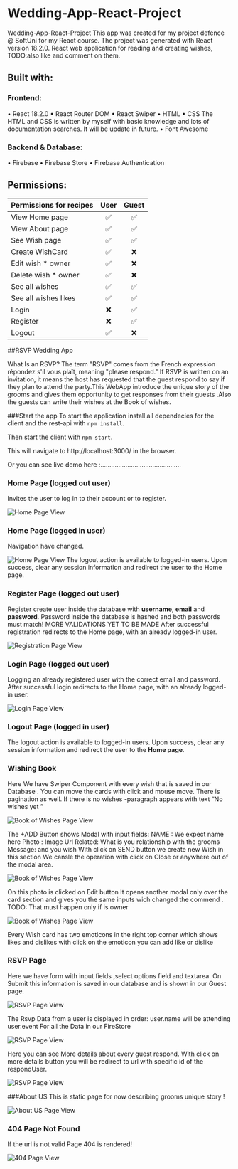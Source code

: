# Wedding-App-React-Project


Wedding-App-React-Project
This app was created for my project defence @ SoftUni for my React course.
The project was generated with React version 18.2.0.
React web application for reading and creating wishes, TODO:also like and comment on them.

## Built with:

### Frontend:

•	React 18.2.0
•	React Router DOM
•	React Swiper
•	HTML
•	CSS
The HTML and CSS is written by myself with basic knowledge and lots of documentation searches. It will be update in future.
•	Font Awesome


### Backend & Database:

•	Firebase
•	Firebase Store
•	Firebase Authentication

## Permissions:

| **Permissions for recipes**    | User | Guest | 
| :--------------------------    | :---: | :---:|
| View Home page                 | ✅   | ✅   |
| View About page                | ✅   | ✅   |
| See Wish page                  | ✅   | ✅   |
| Create WishCard                | ✅   | ❌   |
| Edit wish   * owner            | ✅   | ❌   |
| Delete wish   * owner          | ✅   | ❌   |
| See all wishes                 | ✅   | ✅   |
| See all wishes  likes          | ✅   | ✅   |
| Login                          | ❌   | ✅   |
| Register                       | ❌   | ✅   |
| Logout                         | ✅   | ❌   |

##RSVP Wedding App

What Is an RSVP?
The term "RSVP" comes from the French expression répondez s'il vous plaît, meaning "please respond." If RSVP is written on an invitation, it means the host has requested that the guest respond to say if they plan to attend the party.This WebApp introduce the unique story of the grooms and gives them opportunity to get responses from their guests .Also the guests can write their wishes at the Book of wishes.

###Start the app
To start the application install all dependecies for the client and the rest-api with 
`npm install`.

Then start the client with
`npm start`.

This will navigate to http://localhost:3000/ in the browser.

Or you can see live demo here :………………………………………

### Home Page (logged out user)

Invites the user to log in to their account or to register. 

![Home Page View](https://github.com/DannyDoneva96/Project-My-Wedding/blob/main/photos/logout.jpg)

### Home Page (logged in user)

Navigation have changed.

![Home Page View](https://github.com/DannyDoneva96/Project-My-Wedding/blob/main/photos/login.jpg)
The logout action is available to logged-in users. Upon success, clear any session information and redirect the user to the Home page.

### Register Page (logged out user)

Register create user inside the database with **username**, **email** and **password**. Password inside the database is hashed and both passwords must match!
MORE VALIDATIONS YET TO BE MADE
After successful registration redirects to the Home page, with an already logged-in user.

![Registration Page View](https://github.com/DannyDoneva96/Project-My-Wedding/blob/main/photos/reg.jpg)

### Login Page (logged out user)

Logging an already registered user with the correct email and password.
After successful login redirects to the Home page, with an already logged-in user.

![Login Page View](https://github.com/DannyDoneva96/Project-My-Wedding/blob/main/photos/%D0%BB%D0%BE%D0%B3%D0%B8%D0%BD%D0%BF%D0%B0%D0%B3%D0%B5.jpg)

### Logout Page (logged in user)

The logout action is available to logged-in users. Upon success, clear any session information and redirect the user to the **Home page**.


### Wishing Book 

Here We have Swiper Component with every wish that is saved in our Database .
You can move the cards with click and mouse move.
There is pagination as well.
If there is no wishes -paragraph appears with text “No wishes yet ”

![Book of Wishes Page View](https://github.com/DannyDoneva96/Project-My-Wedding/blob/main/photos/comment.png)

The +ADD Button shows Modal with input fields:
NAME : We expect name here
Photo : Image Url
Related: What is you relationship with the grooms 
Message: and you wish 
With click on SEND button we create new Wish in this section 
We cansle the operation with click on Close or anywhere out of the modal area.

![Book of Wishes Page View](https://github.com/DannyDoneva96/Project-My-Wedding/blob/main/photos/addComments.jpg)

On this photo is clicked on Edit button 
It opens another modal only over the card section and gives you the same inputs wich changed the commend .
TODO: That must happen only if is owner 

![Book of Wishes Page View](https://github.com/DannyDoneva96/Project-My-Wedding/blob/main/photos/edit%20comment.jpg)

Every Wish card has two emoticons in the right top corner which shows likes and dislikes
with  click on the emoticon you can add like or dislike 



### RSVP Page
Here we have form with input fields ,select options field and textarea.
On Submit this information is saved in our database and is shown in our Guest page.

![ RSVP Page View](https://github.com/DannyDoneva96/Project-My-Wedding/blob/main/photos/rsvp.jpg)


The Rsvp Data from a user is displayed in order:
user.name will be attending user.event 
For all the Data in our FireStore


![ RSVP Page View](https://github.com/DannyDoneva96/Project-My-Wedding/blob/main/photos/Untitled.png)

Here you can see More details about every guest respond. With click on more details button you will be redirect to url with specific id of the respondUser.

![ RSVP Page View](https://github.com/DannyDoneva96/Project-My-Wedding/blob/main/photos/details.png)

###About US
This is static page for now describing grooms unique story !

![About US Page View](https://github.com/DannyDoneva96/Project-My-Wedding/blob/main/photos/aboutus.jpg)

### 404 Page Not Found
If the url is not valid  Page 404 is rendered!

![404 Page View](https://github.com/DannyDoneva96/Project-My-Wedding/blob/main/photos/404.jpg)



